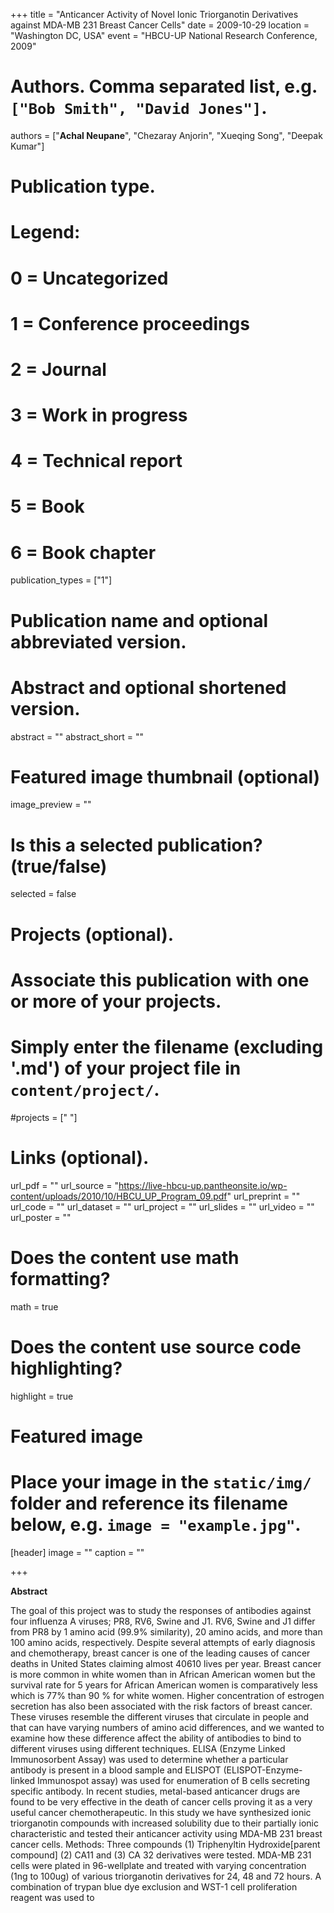 +++
title = "Anticancer Activity of Novel Ionic Triorganotin Derivatives against MDA-MB 231 Breast Cancer Cells"
date = 2009-10-29
location = "Washington DC, USA"
event = "HBCU-UP National Research Conference, 2009"

# Authors. Comma separated list, e.g. `["Bob Smith", "David Jones"]`.
authors = ["**Achal Neupane**", "Chezaray Anjorin", "Xueqing Song", "Deepak Kumar"]

# Publication type.
# Legend:
# 0 = Uncategorized
# 1 = Conference proceedings
# 2 = Journal
# 3 = Work in progress
# 4 = Technical report
# 5 = Book
# 6 = Book chapter
publication_types = ["1"]

# Publication name and optional abbreviated version.

# Abstract and optional shortened version.
abstract = ""
abstract_short = ""
# Featured image thumbnail (optional)
image_preview = ""

# Is this a selected publication? (true/false)
selected = false

# Projects (optional).
#   Associate this publication with one or more of your projects.
#   Simply enter the filename (excluding '.md') of your project file in `content/project/`.
#projects = [" "]

# Links (optional).
url_pdf = ""
url_source = "https://live-hbcu-up.pantheonsite.io/wp-content/uploads/2010/10/HBCU_UP_Program_09.pdf"
url_preprint = ""
url_code = ""
url_dataset = ""
url_project = ""
url_slides = ""
url_video = ""
url_poster = ""

# Does the content use math formatting?
math = true

# Does the content use source code highlighting?
highlight = true

# Featured image
# Place your image in the `static/img/` folder and reference its filename below, e.g. `image = "example.jpg"`.
[header]
image = ""
caption = ""

+++


**Abstract**

The goal of this project was to study the responses of antibodies
against four influenza A viruses; PR8, RV6, Swine and J1. RV6,
Swine and J1 differ from PR8 by 1 amino acid (99.9% similarity),
20 amino acids, and more than 100 amino acids, respectively.
Despite several attempts of early diagnosis and chemotherapy,
breast cancer is one of the leading causes of cancer deaths in
United States claiming almost 40610 lives per year. Breast cancer
is more common in white women than in African American women
but the survival rate for 5 years for African American women is
comparatively less which is 77% than 90 % for white women.
Higher concentration of estrogen secretion has also been
associated with the risk factors of breast cancer.
These viruses resemble the different viruses that circulate in
people and that can have varying numbers of amino acid
differences, and we wanted to examine how these difference
affect the ability of antibodies to bind to different viruses using
different techniques. ELISA (Enzyme Linked Immunosorbent
Assay) was used to determine whether a particular antibody is
present in a blood sample and ELISPOT (ELISPOT-Enzyme-linked
Immunospot assay) was used for enumeration of B cells secreting
specific antibody.
In recent studies, metal-based anticancer drugs are found to be
very effective in the death of cancer cells proving it as a very
useful cancer chemotherapeutic. In this study we have
synthesized ionic triorganotin compounds with increased solubility
due to their partially ionic characteristic and tested their anticancer activity using MDA-MB 231 breast cancer cells.
Methods: Three compounds (1) Triphenyltin Hydroxide[parent
compound] (2) CA11 and (3) CA 32 derivatives were tested.
MDA-MB 231 cells were plated in 96-wellplate and treated with
varying concentration (1ng to 100ug) of various triorganotin
derivatives for 24, 48 and 72 hours. A combination of trypan blue
dye exclusion and WST-1 cell proliferation reagent was used to